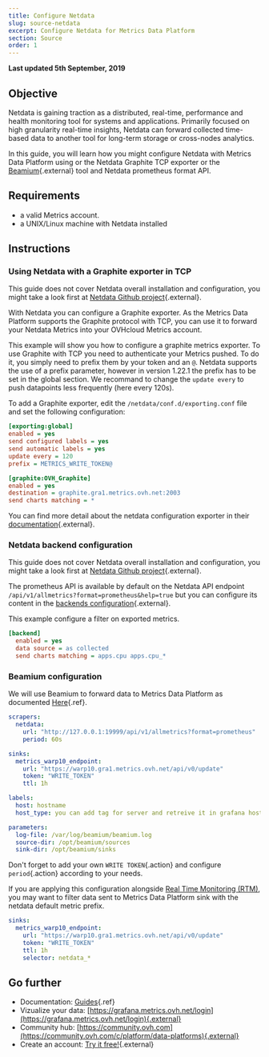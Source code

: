 ```yaml
---
title: Configure Netdata
slug: source-netdata
excerpt: Configure Netdata for Metrics Data Platform
section: Source
order: 1
---
```

**Last updated 5th September, 2019**

## Objective

Netdata is gaining traction as a distributed, real-time, performance and health monitoring tool for systems and applications. Primarily focused on high granularity real-time insights, Netdata can forward collected time-based data to another tool for long-term storage or cross-nodes analytics.

In this guide, you will learn how you might configure Netdata with Metrics Data Platform using or the Netdata Graphite TCP exporter or the [Beamium](https://github.com/ovh/beamium){.external} tool and Netdata prometheus format API.

## Requirements

- a valid Metrics account.
- a UNIX/Linux machine with Netdata installed

## Instructions

### Using Netdata with a Graphite exporter in TCP

This guide does not cover Netdata overall installation and configuration, you might take a look first at [Netdata Github project](https://github.com/netdata/netdata#quick-start){.external}.

With Netdata you can configure a Graphite exporter. As the Metrics Data Platform supports the Graphite protocol with TCP, you can use it to forward your Netdata Metrics into your OVHcloud Metrics account.

This example will show you how to configure a graphite metrics exporter. To use Graphite with TCP you need to authenticate your Metrics pushed. To do it, you simply need to prefix them by your token and an `@`. Netdata supports the use of a prefix parameter, however in version 1.22.1 the prefix has to be set in the global section. We recommand to change the `update every` to push datapoints less frequently (here every 120s).

To add a Graphite exporter, edit the `/netdata/conf.d/exporting.conf` file and set the following configuration:

```ini
[exporting:global]
enabled = yes
send configured labels = yes
send automatic labels = yes
update every = 120
prefix = METRICS_WRITE_TOKEN@

[graphite:OVH_Graphite]
enabled = yes
destination = graphite.gra1.metrics.ovh.net:2003
send charts matching = *
```

You can find more detail about the netdata configuration exporter in their [documentation](https://learn.netdata.cloud/docs/agent/exporting#configuration){.external}.

### Netdata backend configuration

This guide does not cover Netdata overall installation and configuration, you might take a look first at [Netdata Github project](https://github.com/netdata/netdata#quick-start){.external}.

The prometheus API is available by default on the Netdata API endpoint `/api/v1/allmetrics?format=prometheus&help=true` but you can configure its content in the [backends configuration](https://github.com/netdata/netdata/tree/master/backends){.external}.

This example configure a filter on exported metrics.

```ini
[backend]
  enabled = yes
  data source = as collected
  send charts matching = apps.cpu apps.cpu_*
```

### Beamium configuration

We will use Beamium to forward data to Metrics Data Platform as documented [Here](../source_beamium/){.ref}.

```yaml
scrapers:
  netdata:
    url: "http://127.0.0.1:19999/api/v1/allmetrics?format=prometheus"
    period: 60s

sinks:
  metrics_warp10_endpoint:
    url: "https://warp10.gra1.metrics.ovh.net/api/v0/update"
    token: "WRITE_TOKEN"
    ttl: 1h

labels:
  host: hostname
  host_type: you can add tag for server and retreive it in grafana host list

parameters:
  log-file: /var/log/beamium/beamium.log
  source-dir: /opt/beamium/sources
  sink-dir: /opt/beamium/sinks
```

Don't forget to add your own `WRITE TOKEN`{.action} and configure `period`{.action} according to your needs.

If you are applying this configuration alongside [Real Time Monitoring (RTM)](../../../cloud/dedicated/installer-rtm/), you may want to filter data sent to Metrics Data Platform sink with the netdata default metric prefix.

```yaml
sinks:
  metrics_warp10_endpoint:
    url: "https://warp10.gra1.metrics.ovh.net/api/v0/update"
    token: "WRITE_TOKEN"
    ttl: 1h
    selector: netdata_*
```

## Go further

- Documentation: [Guides](../product.fr-fr.md){.ref}
- Vizualize your data: [https://grafana.metrics.ovh.net/login](https://grafana.metrics.ovh.net/login){.external}
- Community hub: [https://community.ovh.com](https://community.ovh.com/c/platform/data-platforms){.external}
- Create an account: [Try it free!](https://www.ovh.com/fr/order/express/#/new/express/resume?products=~%28~%28planCode~%27metrics-free-trial~configuration~%28~%28label~%27region~values~%28~%27gra1%29%29%29~option~%28~%29~quantity~1~productId~%27metrics%29%29&paymentMeanRequired=0){.external}
